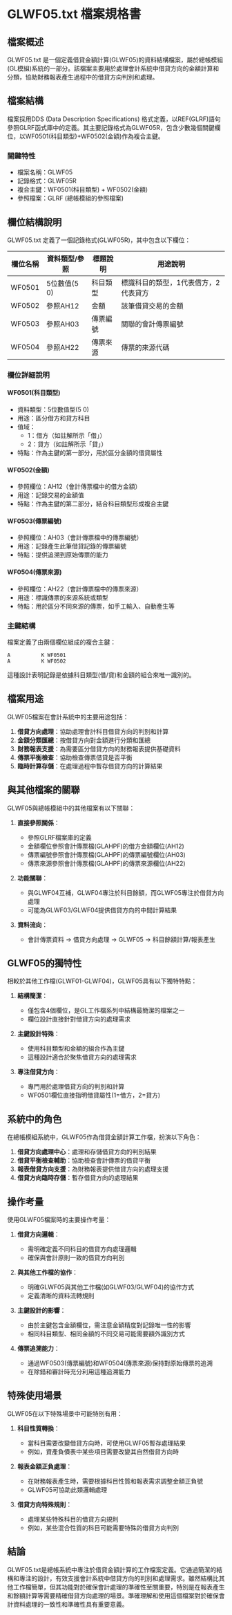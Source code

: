 # GLWF05.txt 檔案規格書

## 檔案概述
GLWF05.txt 是一個定義借貸金額計算(GLWF05)的資料結構檔案，屬於總帳模組(GL模組)系統的一部分。該檔案主要用於處理會計系統中借貸方向的金額計算和分類，協助財務報表產生過程中的借貸方向判別和處理。

## 檔案結構
檔案採用DDS (Data Description Specifications) 格式定義，以REF(GLRF)語句參照GLRF函式庫中的定義。其主要記錄格式為GLWF05R，包含少數幾個關鍵欄位，以WF0501(科目類型)+WF0502(金額)作為複合主鍵。

### 關鍵特性
- 檔案名稱：GLWF05
- 記錄格式：GLWF05R
- 複合主鍵：WF0501(科目類型) + WF0502(金額)
- 參照檔案：GLRF (總帳模組的參照檔案)

## 欄位結構說明

GLWF05.txt 定義了一個記錄格式(GLWF05R)，其中包含以下欄位：

| 欄位名稱 | 資料類型/參照 | 標題說明 | 用途說明 |
|----------|----------|----------|----------|
| WF0501   | 5位數值(5 0) | 科目類型 | 標識科目的類型，1代表借方，2代表貸方 |
| WF0502   | 參照AH12     | 金額     | 該筆借貸交易的金額 |
| WF0503   | 參照AH03     | 傳票編號 | 關聯的會計傳票編號 |
| WF0504   | 參照AH22     | 傳票來源 | 傳票的來源代碼 |

### 欄位詳細說明

#### WF0501(科目類型)
- 資料類型：5位數值型(5 0)
- 用途：區分借方和貸方科目
- 值域：
  - 1：借方（如註解所示「借」）
  - 2：貸方（如註解所示「貸」）
- 特點：作為主鍵的第一部分，用於區分金額的借貸屬性

#### WF0502(金額)
- 參照欄位：AH12（會計傳票檔中的借方金額）
- 用途：記錄交易的金額值
- 特點：作為主鍵的第二部分，結合科目類型形成複合主鍵

#### WF0503(傳票編號)
- 參照欄位：AH03（會計傳票檔中的傳票編號）
- 用途：記錄產生此筆借貸記錄的傳票編號
- 特點：提供追溯到原始傳票的能力

#### WF0504(傳票來源)
- 參照欄位：AH22（會計傳票檔中的傳票來源）
- 用途：標識傳票的來源系統或類型
- 特點：用於區分不同來源的傳票，如手工輸入、自動產生等

### 主鍵結構
檔案定義了由兩個欄位組成的複合主鍵：
```
A          K WF0501
A          K WF0502
```

這種設計表明記錄是依據科目類型(借/貸)和金額的組合來唯一識別的。

## 檔案用途

GLWF05檔案在會計系統中的主要用途包括：

1. **借貸方向處理**：協助處理會計科目借貸方向的判別和計算
2. **金額分類匯總**：按借貸方向對金額進行分類和匯總
3. **財務報表支援**：為需要區分借貸方向的財務報表提供基礎資料
4. **傳票平衡檢查**：協助檢查傳票借貸是否平衡
5. **臨時計算存儲**：在處理過程中暫存借貸方向的計算結果

## 與其他檔案的關聯

GLWF05與總帳模組中的其他檔案有以下關聯：

1. **直接參照關係**：
   - 參照GLRF檔案庫的定義
   - 金額欄位參照會計傳票檔(GLAHPF)的借方金額欄位(AH12)
   - 傳票編號參照會計傳票檔(GLAHPF)的傳票編號欄位(AH03)
   - 傳票來源參照會計傳票檔(GLAHPF)的傳票來源欄位(AH22)

2. **功能關聯**：
   - 與GLWF04互補，GLWF04專注於科目餘額，而GLWF05專注於借貸方向處理
   - 可能為GLWF03/GLWF04提供借貸方向的中間計算結果

3. **資料流向**：
   - 會計傳票資料 → 借貸方向處理 → GLWF05 → 科目餘額計算/報表產生

## GLWF05的獨特性

相較於其他工作檔(GLWF01-GLWF04)，GLWF05具有以下獨特特點：

1. **結構簡潔**：
   - 僅包含4個欄位，是GL工作檔系列中結構最簡潔的檔案之一
   - 欄位設計直接針對借貸方向的處理需求

2. **主鍵設計特殊**：
   - 使用科目類型和金額的組合作為主鍵
   - 這種設計適合於聚焦借貸方向的處理需求

3. **專注借貸方向**：
   - 專門用於處理借貸方向的判別和計算
   - WF0501欄位直接指明借貸屬性(1=借方，2=貸方)

## 系統中的角色

在總帳模組系統中，GLWF05作為借貸金額計算工作檔，扮演以下角色：

1. **借貸方向處理中心**：處理和存儲借貸方向的判別結果
2. **借貸平衡檢查輔助**：協助檢查會計傳票的借貸平衡
3. **報表借貸方向支援**：為財務報表提供借貸方向的處理支援
4. **借貸方向臨時存儲**：暫存借貸方向的處理結果

## 操作考量

使用GLWF05檔案時的主要操作考量：

1. **借貸方向邏輯**：
   - 需明確定義不同科目的借貸方向處理邏輯
   - 確保與會計原則一致的借貸方向判別

2. **與其他工作檔的協作**：
   - 明確GLWF05與其他工作檔(如GLWF03/GLWF04)的協作方式
   - 定義清晰的資料流轉規則

3. **主鍵設計的影響**：
   - 由於主鍵包含金額欄位，需注意金額精度對記錄唯一性的影響
   - 相同科目類型、相同金額的不同交易可能需要額外識別方式

4. **傳票追溯能力**：
   - 通過WF0503(傳票編號)和WF0504(傳票來源)保持對原始傳票的追溯
   - 在除錯和審計時充分利用這種追溯能力

## 特殊使用場景

GLWF05在以下特殊場景中可能特別有用：

1. **科目性質轉換**：
   - 當科目需要改變借貸方向時，可使用GLWF05暫存處理結果
   - 例如，資產負債表中某些項目需要改變其自然借貸方向時

2. **報表金額正負處理**：
   - 在財務報表產生時，需要根據科目性質和報表需求調整金額正負號
   - GLWF05可協助此類邏輯處理

3. **借貸方向特殊規則**：
   - 處理某些特殊科目的借貸方向規則
   - 例如，某些混合性質的科目可能需要特殊的借貸方向判別

## 結論

GLWF05.txt是總帳系統中專注於借貸金額計算的工作檔案定義。它通過簡潔的結構和專注的設計，有效支援會計系統中借貸方向的判別和處理需求。雖然結構比其他工作檔簡單，但其功能對於確保會計處理的準確性至關重要，特別是在報表產生和餘額計算等需要精確借貸方向處理的場景。準確理解和使用這個檔案對於確保會計資料處理的一致性和準確性具有重要意義。 